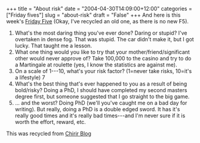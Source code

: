 +++
title = "About risk"
date = "2004-04-30T14:09:00+12:00"
categories = ["Friday fives"]
slug = "about-risk"
draft = "False"
+++
And here is this week's [Friday Five](https://www.fridayfive.org/) (Okay, I've
recycled an old one, as there is no new F5).

1.  What's the most daring thing you've ever done? Daring or
    stupid? I've overtaken in dense fog. That was stupid. The car
    didn't make it, but I got lucky. That taught me a lesson.
2.  What one thing would you like to try that your
    mother/friend/significant other would never approve of? Take
    100,000 to the casino and try to do a Martingale at roulette (yes, I know
    the statistics are against me).
3.  On a scale of 1---10, what's your risk factor? (1=never take risks,
    10=it's a lifestyle) 7
4.  What's the best thing that's ever happened to you as a result
    of being bold/risky? Doing a PhD, I should have completed my second
    masters degree first, but someone suggested that I go straight to
    the big game.
5.  ... and the worst? Doing PhD (we'll you've caught me on a bad day
    for writing). But really, doing a PhD is a double edged sword. It
    has it's really good times and it's really bad times---and I'm never
    sure if it is worth the effort, reward, etc.

This was recycled from [Chirir Blog](https://agg.zive.net/\~chihir/blog/archives/000148.html)

